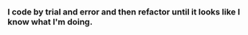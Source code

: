 <p>
  <h3>I code by trial and error and then refactor until it looks like I know what I'm doing.</h3>
</p>

<script src="https://tryhackme.com/badge/1438760"></script>
